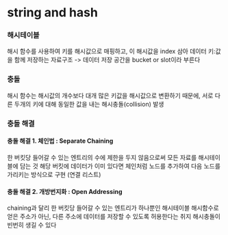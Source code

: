 # string and hash

### 해시테이블
해시 함수를 사용하여 키를 해시값으로 매핑하고, 이 해시값을 index 삼아 데이터 키:값을 함께 저장하는 자료구조
-> 데이터 저장 공간을 bucket or slot이라 부른다

### 충돌
해시 함수는 해시값의 개수보다 대개 많은 키값을 해시값으로 변환하기 때문에, 서로 다른 두개의 키에 대해 동일한 값을 내는 해시충돌(collision) 발생

### 충돌 해결

#### 충돌 해결 1. 체인법 : Separate Chaining
한 버킷당 들어갈 수 있는 엔트리의 수에 제한을 두지 않음으로써 모든 자료를 해시테이블에 담는 것
해당 버킷에 데이터가 이미 있다면 체인처럼 노드를 추가하여 다음 노드를 가리키는 방식으로 구현 (연결 리스트)

#### 충돌 해결 2. 개방번지화 : Open Addressing 
chaining과 달리 한 버킷당 들어갈 수 있는 엔트리가 하나뿐인 해시테이블
해시함수로 얻은 주소가 아닌, 다른 주소에 데이터를 저장할 수 있도록 허용한다는 취지
해시충돌이 빈번히 생길 수 있다



